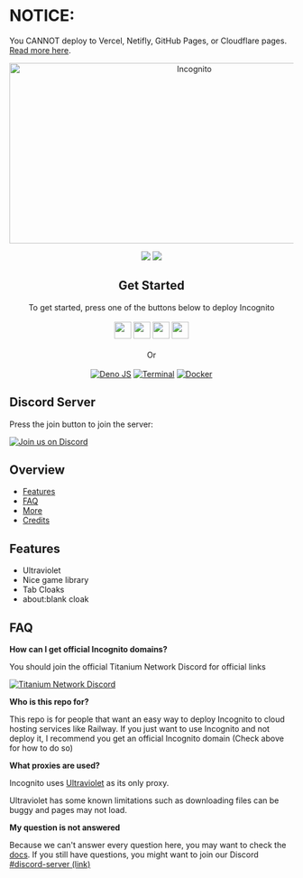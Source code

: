 # NOTICE:

You CANNOT deploy to Vercel, Netifly, GitHub Pages, or Cloudflare pages. [Read more here](https://amethystnetwork-dev.github.io/docs/static-hosts).

<!--
                                _     _                     _       _   _          _                               _    
     /\                        | |   | |                   | |     | \ | |        | |                             | |   
    /  \     _ __ ___     ___  | |_  | |__    _   _   ___  | |_    |  \| |   ___  | |_  __      __   ___    _ __  | | __
   / /\ \   | '_ ` _ \   / _ \ | __| | '_ \  | | | | / __| | __|   | . ` |  / _ \ | __| \ \ /\ / /  / _ \  | '__| | |/ /
  / ____ \  | | | | | | |  __/ | |_  | | | | | |_| | \__ \ | |_    | |\  | |  __/ | |_   \ V  V /  | (_) | | |    |   < 
 /_/    \_\ |_| |_| |_|  \___|  \__| |_| |_|  \__, | |___/  \__|   |_| \_|  \___|  \__|   \_/\_/    \___/  |_|    |_|\_\
                                               __/ |                                                                    
                                              |___/                                                                     
-->
<!-- The font is called Big, if you are wondering -->
<div align="center">
         
<img src="https://socialify.git.ci/amethystnetwork-dev/Incognito/image?description=1&descriptionEditable=Access%20the%20world%20wide%20web&font=Inter&forks=1&issues=1&logo=https%3A%2F%2Fraw.githubusercontent.com%2Famethystnetwork-dev%2FIncognito%2Fmain%2Fstatic%2Findex.svg&name=1&owner=1&pattern=Solid&stargazers=1&theme=Light" alt="Incognito" width="640" height="320" />

<a href="" alt="Made with NodeJS"><img src="https://img.shields.io/badge/Made%20with-Node.JS-6DA55F?style=for-the-badge&logo=node.js&logoColor=white"></a> 
<a href="https://github.com/amethystnetwork-dev/Incognito/graphs/contributors/" alt=""><img src="https://img.shields.io/github/contributors/amethystnetwork-dev/Incognito?style=for-the-badge"></a>

</div>

<div align="center">
    <h2>Get Started</h2>
    <a>To get started, press one of the buttons below to deploy Incognito</a>
    <br>
    <br>
    <a href="https://render.com/deploy?repo=https://github.com/amethystnetwork-dev/Incognito"><img height="30px" src="https://img.shields.io/badge/render-4f65f1.svg?style=for-the-badge&logo=render&logoColor=46e3b7"></img></a>
    <a href="https://amethystnetwork-dev.github.io/utils/deploy/heroku?repo=Incognito"><img height="30px" src="https://img.shields.io/badge/heroku-%23430098.svg?style=for-the-badge&logo=heroku&logoColor=white"></img></a>
    <a href="https://amethystnetwork-dev.github.io/docs/about-replit?repo=Incognito"><img height="30px" src="https://amethystnetwork-dev.github.io/assets/replit.svg"><img></a>
    <a href="https://railway.app/new/template/TNmjSs?referralCode=8zUUBB"><img height="30px" src="https://img.shields.io/badge/Railway-%234f0599.svg?style=for-the-badge&logo=railway&logoColor=white"></img></a>
    <br>
    <br>
    <a>Or</a>
    <br>
    <br>
    <a href="https://amethystnetwork-dev.github.io/docs/projects/incognito/manual-deployment/#terminal-with-deno"><img src="https://img.shields.io/badge/deno%20js-000000?style=for-the-badge&logo=deno&logoColor=white" alt="Deno JS"></img></a>
    <a href="https://amethystnetwork-dev.github.io/docs/projects/incognito/manual-deployment/#terminal-with-nodejs"><img src="https://img.shields.io/badge/terminal-%23121011.svg?style=for-the-badge&logo=gnu-bash&logoColor=white" alt="Terminal"></img></a>
    <a href="https://amethystnetwork-dev.github.io/docs/projects/incognito/manual-deployment/#docker-with-nodejs"><img src="https://img.shields.io/badge/docker-%230db7ed.svg?style=for-the-badge&logo=docker&logoColor=white" alt="Docker"></img></a>
</div>

## Discord Server

Press the join button to join the server:

[![Join us on Discord](https://invidget.switchblade.xyz/J3VPy5Vy8x?theme=light)](https://discord.gg/J3VPy5Vy8x)

## Overview

- [Features](#features)
- [FAQ](#faq)
- [More](#more)
- [Credits](#credits)


## Features

- Ultraviolet
- Nice game library
- Tab Cloaks
- about:blank cloak

## FAQ

**How can I get official Incognito domains?**

You should join the official Titanium Network Discord for official links

[![Titanium Network Discord](https://invidget.switchblade.xyz/unblock?theme=light)](https://discord.gg/unblock)

**Who is this repo for?**

This repo is for people that want an easy way to deploy Incognito to cloud hosting services like Railway. If you just want to use Incognito and not deploy it, I recommend you get an official Incognito domain (Check above for how to do so)

**What proxies are used?**

Incognito uses [Ultraviolet](https://github.com/titaniumnetwork-dev/Ultraviolet) as its only proxy.

Ultraviolet has some known limitations such as downloading files can be buggy and pages may not load.

**My question is not answered**

Because we can't answer every question here, you may want to check the [docs](https://amethystnetwork-dev.github.io/docs/category/incognito). If you still have questions, you might want to join our Discord [#discord-server (link)](#discord-server)
